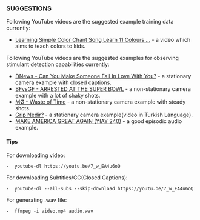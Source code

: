 ### SUGGESTIONS

Following YouTube videos are the suggested example training data currently:

* [Learning Simple Color Chant Song Learn 11 Colours ...] - a video which aims to teach colors to kids.

[Learning Simple Color Chant Song Learn 11 Colours ...]: <https://youtu.be/a9zZCWleoQ4>

Following YouTube videos are the suggested examples for observing stimulant detection capabilities currently:

* [DNews - Can You Make Someone Fall In Love With You?] - a stationary camera example with closed captions.
* [BFvsGF - ARRESTED AT THE SUPER BOWL] - a non-stationary camera example with a lot of shaky shots.
* [MØ - Waste of Time] - a non-stationary camera example with steady shots.
* [Grip Nedir?] - a stationary camera example(video in Turkish Language).
* [MAKE AMERICA GREAT AGAIN (YIAY 240)] - a good episodic audio example.

[DNews - Can You Make Someone Fall In Love With You?]: <https://youtu.be/7_w_EA4u6oQ>
[BFvsGF - ARRESTED AT THE SUPER BOWL]: <https://youtu.be/8AbwqbnUgzk>
[MØ - Waste of Time]: <https://youtu.be/wFrth4NFogc>
[Grip Nedir?]: <https://youtu.be/VgCdbzY4eYU>
[MAKE AMERICA GREAT AGAIN (YIAY 240)]: <https://youtu.be/RcNIyvNKceI>

#### Tips

For downloading video:

	-  youtube-dl https://youtu.be/7_w_EA4u6oQ

For downloading Subtitles/CC(Closed Captions):

	-  youtube-dl --all-subs --skip-download https://youtu.be/7_w_EA4u6oQ

For generating .wav file:

	-  ffmpeg -i video.mp4 audio.wav
